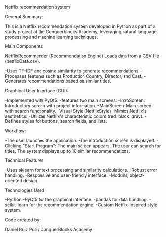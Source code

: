 Netflix recommendation system

General Summary:

This is a Netflix recommendation system developed in Python as part of a study project at the Conquerblocks Academy, leveraging natural language processing and machine learning techniques.

Main Components:

NetflixRecommender (Recommendation Engine)
Loads data from a CSV file (netflixData.csv).

-Uses TF-IDF and cosine similarity to generate recommendations.
-Processes features such as Production Country, Director, and Cast.
-Generates recommendations based on similar titles.

Graphical User Interface (GUI):

-Implemented with PyQt5.
-features two main screens:
-IntroScreen: Introductory screen with project information.
-MainScreen: Main screen with search functionality.
-Visual Style (NetflixStyle)
-Mimics Netflix's aesthetics.
-Utilizes Netflix's characteristic colors (red, black, gray).
-Defines styles for buttons, search fields, and lists.

Workflow:

-The user launches the application.
-The introduction screen is displayed.
-Clicking "Start Program":
The main screen appears.
The user can search for titles.
The system displays up to 10 similar recommendations.

Technical Features

-Uses sklearn for text processing and similarity calculations.
-Robust error handling.
-Responsive and user-friendly interface.
-Modular, object-oriented design.

Technologies Used

-Python
-PyQt5 for the graphical interface.
-pandas for data handling.
-scikit-learn for the recommendation engine.
-Custom Netflix-inspired style system.

Code created by:

Daniel Ruiz Poli / ConquerBlocks Academy
